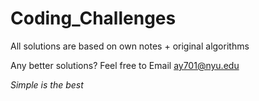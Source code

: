 # Coding_Challenges

All solutions are based on own notes + original algorithms

Any better solutions? Feel free to Email ay701@nyu.edu

*Simple is the best*
